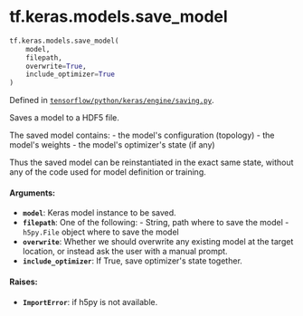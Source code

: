 <div itemscope itemtype="http://developers.google.com/ReferenceObject">
<meta itemprop="name" content="tf.keras.models.save_model" />
</div>

# tf.keras.models.save_model

``` python
tf.keras.models.save_model(
    model,
    filepath,
    overwrite=True,
    include_optimizer=True
)
```



Defined in [`tensorflow/python/keras/engine/saving.py`](https://www.tensorflow.org/code/tensorflow/python/keras/engine/saving.py).

Saves a model to a HDF5 file.

The saved model contains:
    - the model's configuration (topology)
    - the model's weights
    - the model's optimizer's state (if any)

Thus the saved model can be reinstantiated in
the exact same state, without any of the code
used for model definition or training.

#### Arguments:

* <b>`model`</b>: Keras model instance to be saved.
* <b>`filepath`</b>: One of the following:
        - String, path where to save the model
        - `h5py.File` object where to save the model
* <b>`overwrite`</b>: Whether we should overwrite any existing
        model at the target location, or instead
        ask the user with a manual prompt.
* <b>`include_optimizer`</b>: If True, save optimizer's state together.


#### Raises:

* <b>`ImportError`</b>: if h5py is not available.